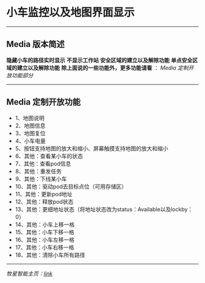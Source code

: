 # 小车监控以及地图界面显示

---

## Media 版本简述

**隐藏小车的路径实时显示**
**不显示工作站**
**安全区域的建立以及解除功能**
**单点安全区域的建立以及解除功能**
**除上面说的一些功能外，更多功能请看** ： *Media 定制开放功能部分*

---
## Media 定制开放功能 

* 1、地图说明
* 2、地图信息
* 3、地图复位
* 4、小车电量
* 5、按钮支持地图的放大和缩小、屏幕触摸支持地图的放大和缩小
* 6、其他：查看某小车的状态
* 7、其他：查看pod信息
* 8、其他：重发任务
* 9、其他：下线某小车
* 10、其他：驱动pod去目标点位（可用存储区）
* 11、其他：更新pod地址
* 12、其他：释放pod状态
* 13、其他：更细地址状态（将地址状态改为status：Available以及lockby：0）
* 14、其他：小车上移一格
* 15、其他：小车下移一格
* 16、其他：小车左移一格
* 17、其他：小车右移一格
* 18、其他：清除小车所有路径

---
*牧星智能主页：[link](http://www.mushiny.com/)*
